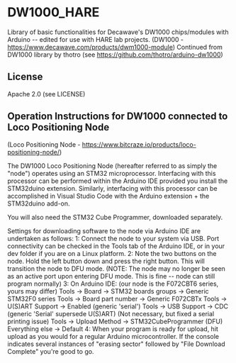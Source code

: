 # DW1000_HARE

Library of basic functionalities for Decawave's DW1000 chips/modules with Arduino -- edited for use with HARE lab projects. (DW1000 - https://www.decawave.com/products/dwm1000-module) Continued from DW1000 library by thotro (see https://github.com/thotro/arduino-dw1000)

## License

Apache 2.0 (see LICENSE)

## Operation Instructions for DW1000 connected to Loco Positioning Node

(Loco Positioning Node - https://www.bitcraze.io/products/loco-positioning-node/)

The DW1000 Loco Positioning Node (hereafter referred to as simply the "node") operates using an STM32 microprocessor. Interfacing with this processor can be performed within the Arduino IDE provided you install the STM32duino extension. Similarly, interfacing with this processor can be accomplished in Visual Studio Code with the Arduino extension + the STM32duino add-on.

You will also need the STM32 Cube Programmer, downloaded separately.


Settings for downloading software to the node via Arduino IDE are undertaken as follows:
1: Connect the node to your system via USB. Port connectivity can be checked in the Tools tab of the Arduino IDE, or in your dev folder if you are on a Linux platform.
2: Note the two buttons on the node. Hold the left button down and press the right button. This will transition the node to DFU mode. (NOTE: The node may no longer be seen as an active port upon entering DFU mode. This is fine -- node can still program normally)
3: On Arduino IDE: (our node is the F072CBT6 series, yours may differ)
	Tools -> Board -> STM32 boards groups -> Generic STM32F0 series
	Tools -> Board part number -> Generic F072CBTx
	Tools -> U(S)ART Support -> Enabled (generic 'serial')
	Tools -> USB Support -> CDC (generic 'Serial' supersede U(S)ART)        (Not necessary, but fixed a serial printing issue)
	Tools -> Upload Method -> STM32CubeProgrammer (DFU)
	Everything else -> Default
4: When your program is ready for upload, hit upload as you would for a regular Arduino microcontroller. If the console indicates several instances of "erasing sector" followed by "File Download Complete" you're good to go.
	

